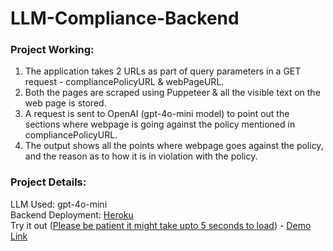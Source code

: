 # LLM-Compliance-Backend

### Project Working:
1. The application takes 2 URLs as part of query parameters in a GET request - compliancePolicyURL & webPageURL.
2. Both the pages are scraped using Puppeteer & all the visible text on the web page is stored.
3. A request is sent to OpenAI (gpt-4o-mini model) to point out the sections where webpage is going against the policy mentioned in compliancePolicyURL.
4. The output shows all the points where webpage goes against the policy, and the reason as to how it is in violation with the policy.
   
### Project Details:
LLM Used: gpt-4o-mini<br />
Backend Deployment: [Heroku](https://llm-compliance-backend-a7ee160f3703.herokuapp.com)<br />
Try it out (<ins>Please be patient it might take upto 5 seconds to load</ins>) - [Demo Link](https://llm-compliance-backend-a7ee160f3703.herokuapp.com/verify-compliance?compliancePolicyURL=https://stripe.com/docs/treasury/marketing-treasury&webPageURL=https://mercury.com/)<br />

